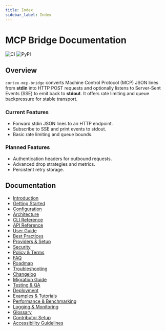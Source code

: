 ```yaml
---
title: Index
sidebar_label: Index
---
```


# MCP Bridge Documentation

![CI](https://img.shields.io/github/actions/workflow/status/cortexso/Cortex-OS/ci.yml?style=flat-square) ![PyPI](https://img.shields.io/pypi/v/cortex-mcp-bridge?style=flat-square)

## Overview
`cortex-mcp-bridge` converts Machine Control Protocol (MCP) JSON lines from **stdin** into HTTP POST requests and optionally listens to Server-Sent Events (SSE) to emit back to **stdout**. It offers rate limiting and queue backpressure for stable transport.

### Current Features
- Forward stdin JSON lines to an HTTP endpoint.
- Subscribe to SSE and print events to stdout.
- Basic rate limiting and queue bounds.

### Planned Features
- Authentication headers for outbound requests.
- Advanced drop strategies and metrics.
- Persistent retry storage.

## Documentation
- [Introduction](./introduction.md)
- [Getting Started](./getting-started.md)
- [Configuration](./configuration.md)
- [Architecture](./architecture.md)
- [CLI Reference](./cli-reference.md)
- [API Reference](./api-reference.md)
- [User Guide](./user-guide.md)
- [Best Practices](./best-practices.md)
- [Providers & Setup](./providers-setup.md)
- [Security](./security.md)
- [Policy & Terms](./policy-terms.md)
- [FAQ](./faq.md)
- [Roadmap](./roadmap.md)
- [Troubleshooting](./troubleshooting.md)
- [Changelog](./changelog.md)
- [Migration Guide](./migration-guide.md)
- [Testing & QA](./testing.md)
- [Deployment](./deployment.md)
- [Examples & Tutorials](./examples.md)
- [Performance & Benchmarking](./performance.md)
- [Logging & Monitoring](./logging-monitoring.md)
- [Glossary](./glossary.md)
- [Contributor Setup](./contributor-setup.md)
- [Accessibility Guidelines](./accessibility.md)
